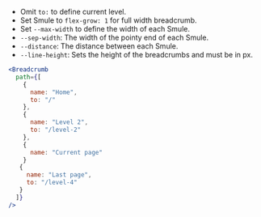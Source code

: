 - Omit `to:` to define current level.
- Set Smule to `flex-grow: 1` for full width breadcrumb.
- Set `--max-width` to define the width of each Smule.
- `--sep-width`: The width of the pointy end of each Smule.
- `--distance`: The distance between each Smule.
- `--line-height`: Sets the height of the breadcrumbs and must be in px.

```jsx
<Breadcrumb
  path={[
    {
      name: "Home",
      to: "/"
    },
    {
      name: "Level 2",
      to: "/level-2"
    },
    {
      name: "Current page"
    }
   {
     name: "Last page",
     to: "/level-4"
   }
  ]}
/>
```
